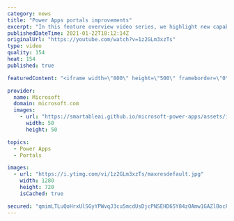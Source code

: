 ```yaml
---
category: news
title: "Power Apps portals improvements"
excerpt: "In this feature overview video series, we highlight new capabilities included in the latest update to Microsoft Power Apps.  Power Apps portals improvements bring new capabilities for makers and developers by providing a new identity management configuration experience with enhanced functionality to"
publishedDateTime: 2021-01-22T18:12:14Z
originalUrl: "https://youtube.com/watch?v=1z2GLm3xzTs"
type: video
quality: 154
heat: 154
published: true

featuredContent: "<iframe width=\"800\" height=\"500\" frameborder=\"0\" src=\"https://www.youtube.com/embed/1z2GLm3xzTs\" allow=\"accelerometer; autoplay; encrypted-media; gyroscope; picture-in-picture\" allowfullscreen></iframe>"

provider:
  name: Microsoft
  domain: microsoft.com
  images:
    - url: "https://smartableai.github.io/microsoft-power-apps/assets/images/organizations/microsoft.com-50x50.jpg"
      width: 50
      height: 50

topics:
  - Power Apps
  - Portals

images:
  - url: "https://i.ytimg.com/vi/1z2GLm3xzTs/maxresdefault.jpg"
    width: 1280
    height: 720
    isCached: true

secured: "qmimLTLuQoHrxUlSGyYPWvqJ3cu5mcdUsDjcPNSEHD65Y84zOAmw1GAZlBocPXgKNq06x3iDmCyzQ6dh0FUJLCzWA7gU/kSHk8Kpu6vJyyjHnW7P5+IVrnF9wGKOfDoux540QG0BiJm5RpSukKlEjTbeLvtl+KRHlpL1WLlqeRV3NicOt/Yiphsw23fkgcW/O7pUKM4tZfOkWdhXo8/cpO8YHy9utpnIiCWsHPMn7M9i9FwUhsjT+qw0fBbqmlTsQmnLZcGIDDgaWo/o60ri3sJ8g28TjjA3Bpirh9RGZMvo2QznNQpWXv9XldP6Zm5BiWKBnImO5XUvSHfvvfABowu84U/cOEOsoWZDwhkwiQ8ICVp71H8z8ENkh9oqkXlDuqfYvJ5iPh/6MNVBBgakFqITGcSCA3i6drMyIeq4LiI=;/u8HiQ/y8UJ/4aUdVsCUAg=="
---
```



